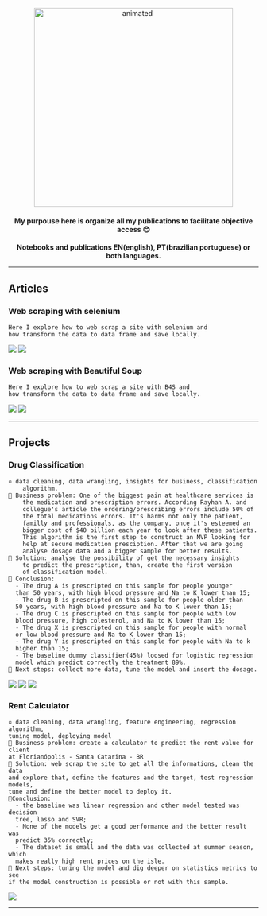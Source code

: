 
<p align=center> 
  <img src="https://media1.giphy.com/media/26BoEeFJkz2eZUBcQ/giphy.gif?cid=ecf05e47n0ch6qzasfv25butscg06czj8dqk6776kht3hnee&rid=giphy.gif&ct=g" alt="animated" height=400 width=400/>
</p>


<h4 align = 'center'>My purpouse here is organize all my publications to facilitate objective access 😊 

<h4 align = 'center'> Notebooks and publications EN(english), PT(brazilian portuguese) or both languages.

----
## Articles

### Web scraping with selenium
    Here I explore how to web scrap a site with selenium and 
    how transform the data to data frame and save locally.

<a href="https://github.com/leticiaplang/lpl_posts/blob/master/_notebooks/2021_02_08_webscrap_selenium.ipynb" target="_blank"><img src="https://img.shields.io/badge/pt_|_Github-333333?style=for-the-badge&logo=github&logoColor=white" target="_blank"></a>
<a href="https://leticiaplang.github.io/lpl_posts/fastpages/jupyter/2022/03/13/_02_08_webscrap_selenium.html" target="_blank"><img src="https://img.shields.io/badge/pt_|_My_Publications-333333?style=for-the-badge&logoColor=white" target="_blank"></a>

### Web scraping with Beautiful Soup
    Here I explore how to web scrap a site with B4S and 
    how transform the data to data frame and save locally.

<a href="https://github.com/leticiaplang/lpl_posts/blob/master/_notebooks/2021_02_08_webscrap_b4s.ipynb" target="_blank"><img src="https://img.shields.io/badge/pt_|_Github-333333?style=for-the-badge&logo=github&logoColor=white" target="_blank"></a>
<a href="https://leticiaplang.github.io/lpl_posts/fastpages/jupyter/2022/03/13/_02_08_webscrap_selenium.html" target="_blank"><img src="https://img.shields.io/badge/pt_|_My_Publications-333333?style=for-the-badge&logoColor=white" target="_blank"></a>

---
  
## Projects

### Drug Classification   
    ▫️ data cleaning, data wrangling, insights for business, classification 
        algorithm.
    🔸 Business problem: One of the biggest pain at healthcare services is
        the medication and prescription errors. According Rayhan A. and 
        collegue's article the ordering/prescribing errors include 50% of 
        the total medications errors. It's harms not only the patient, 
        familly and professionals, as the company, once it's esteemed an 
        bigger cost of $40 billion each year to look after these patients. 
        This algorithm is the first step to construct an MVP looking for 
        help at secure medication presciption. After that we are going 
        analyse dosage data and a bigger sample for better results.
    🔸 Solution: analyse the possibility of get the necessary insights
        to predict the prescription, than, create the first version 
        of classification model.
    🔸 Conclusion:
      - The drug A is prescripted on this sample for people younger 
      than 50 years, with high blood pressure and Na to K lower than 15;
      - The drug B is prescripted on this sample for people older than 
      50 years, with high blood pressure and Na to K lower than 15;
      - The drug C is prescripted on this sample for people with low 
      blood pressure, high colesterol, and Na to K lower than 15;
      - The drug X is prescripted on this sample for people with normal 
      or low blood pressure and Na to K lower than 15;
      - The drug Y is prescripted on this sample for people with Na to k 
      higher than 15;
      - The baseline dummy classifier(45%) loosed for logistic regression 
      model which predict correctly the treatment 89%.
    🔸 Next steps: collect more data, tune the model and insert the dosage.

<a href="https://github.com/leticiaplang/drug_classification" target="_blank"><img src="https://img.shields.io/badge/EN_PT_|_Github-333333?style=for-the-badge&logo=github&logoColor=white" target="_blank"></a> 
<a href="https://leticiaplang.github.io/lpl_posts/fastpages/jupyter/2022/03/13/_03_14_drug_classification.html" target="_blank"><img src="https://img.shields.io/badge/EN_|_My_Publications-333333?style=for-the-badge&logo=blog&logoColor=white" target="_blank"></a>
<a href="https://leticiaplang.github.io/lpl_posts/fastpages/jupyter/2022/03/13/_03_14_drug_classification_pt.html" target="_blank"><img src="https://img.shields.io/badge/pt_|_My_Publications-333333?style=for-the-badge&logo=blog&logoColor=white" target="_blank"></a>

### Rent Calculator  
    ▫️ data cleaning, data wrangling, feature engineering, regression algorithm, 
    tuning model, deploying model
    🔸 Business problem: create a calculator to predict the rent value for client 
    at Florianópolis - Santa Catarina - BR
    🔸 Solution: web scrap the site to get all the informations, clean the data 
    and explore that, define the features and the target, test regression models, 
    tune and define the better model to deploy it.
    🔸Conclusion:
      - the baseline was linear regression and other model tested was decision 
      tree, lasso and SVR;
      - None of the models get a good performance and the better result was 
      predict 35% correctly;
      - The dataset is small and the data was collected at summer season, which
      makes really high rent prices on the isle.
    🔸 Next steps: tuning the model and dig deeper on statistics metrics to see 
    if the model construction is possible or not with this sample.

<a href="https://github.com/leticiaplang/rent_calculator" target="_blank"><img src="https://img.shields.io/badge/EN|Github-333333?style=for-the-badge&logo=github&logoColor=white" target="_blank"></a>
  
---

